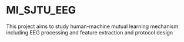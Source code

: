 # MI_SJTU_EEG
This project aims to study human-machine mutual learning mechanism including EEG processing and feature extraction and protocol design 
